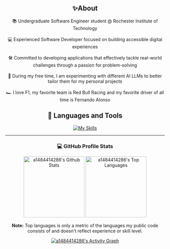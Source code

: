 <div align="center">

## ✨About
 📚 Undergraduate Software Engineer student @ Rochester Institute of Technology
 <br />
 <br />
 💻 Experienced Software Developer focused on building accessible digital experiences
 <br />
 <br />
 🛠️ Committed to developing applications that effectively tackle real-world challenges through a passion for problem-solving
 <br />
 <br />
 🤖 During my free time, I am experimenting with different AI LLMs to better tailor them for my personal projects
 <br />
 <br />
 🏎️ I love F1, my favorite team is Red Bull Racing and my favorite driver of all time is Fernando Alonso

## 🧰 Languages and Tools

[![My Skills](https://skillicons.dev/icons?i=html,css,ts,js,swift,tailwind,scss,react,nodejs,express,nextjs,cpp,py,mongodb,firebase,git,gitlab,github,vscode,figma,vercel,flutter,dart,supabase,docker,discord,flask,gcp,gradle,idea,kotlin,maven,bootstrap,postman,&perline=11)](https://skillicons.dev)




---

<h3>💻 GitHub Profile Stats</h3>

  <!-- https://github.com/anuraghazra/github-readme-stats -->

  <a href="https://github.com/anuraghazra/github-readme-stats"><img alt="a1484414286's Github Stats" src="https://denvercoder1-github-readme-stats.vercel.app/api/?username=a1484414286&show_icons=true&include_all_commits=true&count_private=true&theme=react&hide_border=true&bg_color=1F222E&title_color=F85D7F&icon_color=F8D866" height="192px"/></a>
  <a href="https://github.com/anuraghazra/github-readme-stats"><img alt="a1484414286's Top Languages" src="https://denvercoder1-github-readme-stats.vercel.app/api/top-langs/?username=a1484414286&langs_count=8&layout=compact&theme=react&hide_border=true&bg_color=1F222E&title_color=F85D7F&icon_color=F8D866&hide=Jupyter%20Notebook,Roff" height="192px"/></a>
  <br/>

  <b>Note:</b> Top languages is only a metric of the languages my public code consists of and doesn't reflect experience or skill level.
  
<a href="https://github.com/ashutosh00710/github-readme-activity-graph"><img alt="a1484414286's Activity Graph" src="https://github-readme-activity-graph.vercel.app/graph/?username=a1484414286&bg_color=1F222E&color=F8D866&line=F85D7F&point=FFFFFF&hide_border=true" /></a>



